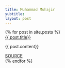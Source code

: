 ```yaml
---
title: Muhammad Muhajir
subtitle:
layout: post
---
```

<div class="row">
  {% for post in site.posts %}
  <div class="card">
      <div class="card-content">
        <a href="{{post.url}}"><span class="card-title">{{ post.title}}</span></a>
        <p>{{ post.content}}</p>
      </div>
        <a class="waves-effect btn-flat blue-text" href="{{post.url}}">SOURCE</a>
    </div>
    {% endfor %}
</div>

